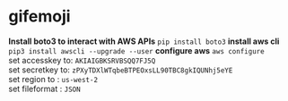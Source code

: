 # gifemoji



**Install boto3 to interact with AWS APIs**
`pip install boto3`
**install aws cli**  
`pip3 install awscli --upgrade --user`
**configure aws** 
`aws configure`  
set accesskey to: `AKIAIGBKSRVBSQQ7FJ5Q`  
set secretkey to: `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`  
set region to   : `us-west-2`  
set fileformat  : `JSON`  
